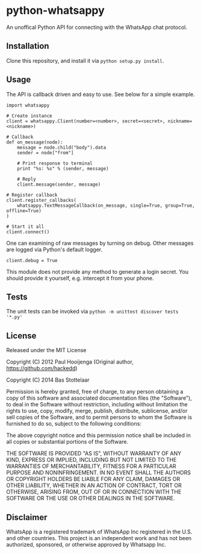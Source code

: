 # python-whatsappy
An unoffical Python API for connecting with the WhatsApp chat protocol.

## Installation
Clone this repository, and install it via `python setup.py install`.

## Usage
The API is callback driven and easy to use. See below for a simple example.

```
import whatsappy

# Create instance
client = whatsappy.Client(number=<number>, secret=<secret>, nickname=<nickname>)

# Callback
def on_message(node):
    message = node.child("body").data
    sender = node["from"]

    # Print response to terminal
    print "%s: %s" % (sender, message)

    # Reply
    client.message(sender, message)

# Register callback
client.register_callbacks(
    whatsappy.TextMessageCallback(on_message, single=True, group=True, offline=True)
)

# Start it all
client.connect()
```

One can examining of raw messages by turning on debug. Other messages are logged
via Python's default logger.

```
client.debug = True
```

This module does not provide any method to generate a login secret. You should
provide it yourself, e.g. intercept it from your phone.

## Tests
The unit tests can be invoked via `python -m unittest discover tests '*.py'`

## License
Released under the MIT License

Copyright (C) 2012 Paul Hooijenga (Original author, https://github.com/hackedd)

Copyright (C) 2014 Bas Stottelaar

Permission is hereby granted, free of charge, to any person obtaining a copy of
this software and associated documentation files (the "Software"), to deal in
the Software without restriction, including without limitation the rights to
use, copy, modify, merge, publish, distribute, sublicense, and/or sell copies
of the Software, and to permit persons to whom the Software is furnished to do
so, subject to the following conditions:

The above copyright notice and this permission notice shall be included in all
copies or substantial portions of the Software.

THE SOFTWARE IS PROVIDED "AS IS", WITHOUT WARRANTY OF ANY KIND, EXPRESS OR
IMPLIED, INCLUDING BUT NOT LIMITED TO THE WARRANTIES OF MERCHANTABILITY, FITNESS
FOR A PARTICULAR PURPOSE AND NONINFRINGEMENT. IN NO EVENT SHALL THE AUTHORS OR
COPYRIGHT HOLDERS BE LIABLE FOR ANY CLAIM, DAMAGES OR OTHER LIABILITY, WHETHER
IN AN ACTION OF CONTRACT, TORT OR OTHERWISE, ARISING FROM, OUT OF OR IN
CONNECTION WITH THE SOFTWARE OR THE USE OR OTHER DEALINGS IN THE SOFTWARE.

## Disclaimer
WhatsApp is a registered trademark of WhatsApp Inc registered in the U.S. and
other countries. This project is an independent work and has not been
authorized, sponsored, or otherwise approved by Whatsapp Inc.